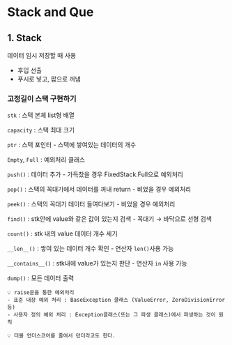 # Stack and Que

## 1. Stack

데이터 임시 저장할 때 사용

- 후입 선출
- 푸시로 넣고, 팝으로 꺼냄

### 고정길이 스택 구현하기

`stk` : 스택 본체 list형 배열

`capacity` : 스택 최대 크기

`ptr` : 스택 포인터 - 스택에 쌓여있는 데이터의 개수

`Empty`, `Full` : 예외처리 클래스

`push()` : 데이터 추가 - 가득찼을 경우 FixedStack.Full으로 예외처리

`pop()` : 스택의 꼭대기에서 데이터를 꺼내 return - 비었을 경우 예외처리

`peek()` : 스택의 꼭대기 데이터 들여다보기 - 비었을 경우 예외처리

`find()` : stk안에 value와 같은 값이 있는지 검색 - 꼭대기 → 바닥으로 선형 검색

`count()` : stk 내의 value 데이터 개수 세기 

`__len__()` : 쌓여 있는 데이터 개수 확인 - 연산자 `len()`사용 가능

`__contains__()` : stk내에 value가 있는지 판단 - 연산자 `in` 사용 가능

`dump()` : 모든 데이터 출력

```text
💡 raise문을 통한 예외처리
- 표준 내장 예외 처리 : BaseException 클래스 (ValueError, ZeroDivisionError 등)
- 사용자 정의 예외 처리 : Exception클래스(또는 그 파생 클래스)에서 파생하는 것이 원칙
```
```text
💡 더블 언더스코어를 줄여서 던더라고도 한다.
```



